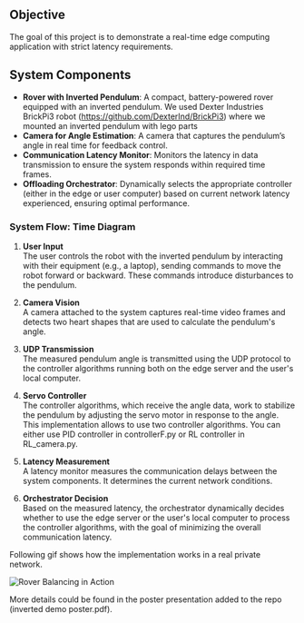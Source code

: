 ## Objective
The goal of this project is to demonstrate a real-time edge computing application with strict latency requirements. 

## System Components
- **Rover with Inverted Pendulum**: A compact, battery-powered rover equipped with an inverted pendulum. We used Dexter Industries BrickPi3 robot (https://github.com/DexterInd/BrickPi3) where we mounted an inverted pendulum with lego parts 
- **Camera for Angle Estimation**: A camera that captures the pendulum’s angle in real time for feedback control.
- **Communication Latency Monitor**: Monitors the latency in data transmission to ensure the system responds within required time frames.
- **Offloading Orchestrator**: Dynamically selects the appropriate controller (either in the edge or user computer) based on current network latency experienced, ensuring optimal performance.


### System Flow: Time Diagram

1. **User Input**  
   The user controls the robot with the inverted pendulum by interacting with their equipment (e.g., a laptop), sending commands to move the robot forward or backward. These commands introduce disturbances to the pendulum.

2. **Camera Vision**  
   A camera attached to the system captures real-time video frames and detects two heart shapes that are used to calculate the pendulum's angle.

3. **UDP Transmission**  
   The measured pendulum angle is transmitted using the UDP protocol to the controller algorithms running both on the edge server and the user's local computer.

4. **Servo Controller**  
   The controller algorithms, which receive the angle data, work to stabilize the pendulum by adjusting the servo motor in response to the angle. This implementation allows to use two controller algorithms. You can either use PID controller in controllerF.py or RL controller in RL_camera.py. 

5. **Latency Measurement**  
   A latency monitor measures the communication delays between the system components. It determines the current network conditions.

6. **Orchestrator Decision**  
   Based on the measured latency, the orchestrator dynamically decides whether to use the edge server or the user's local computer to process the controller algorithms, with the goal of minimizing the overall communication latency.

Following gif shows how the implementation works in a real private network. 


![Rover Balancing in Action](/UI.gif)


More details could be found in the poster presentation added to the repo (inverted demo poster.pdf).

